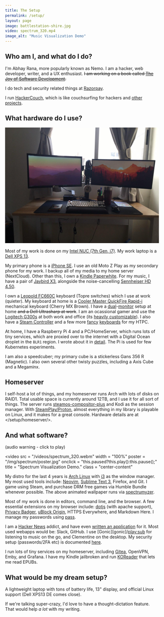 ```yaml
---
title: The Setup
permalink: /setup/
layout: page
image: battlestation-shire.jpg
video: spectrum_320.mp4
image_alt: "Music Visualization Demo"
---
```


## Who am I, and what do I do?

I'm Abhay Rana, more popularly known as Nemo. I am a hacker, web developer, writer, and a UX enthusiast. ~~I am working on a book called [The Joy of Software Development][josd].~~

I do tech and security related things at [Razorpay](https://razorpay.com).

I run [HackerCouch](https://hackercouch.com/), which is like couchsurfing for hackers and [other projects](/projects/).

## What hardware do I use?

![My current home setup](/img/battlestation-shire.jpg)

Most of my work is done on my [Intel NUC (7th Gen, i7)][nuc]. My work laptop is a [Dell XPS 13][xps].

My primary phone is a [iPhone SE][se]. I use an old Moto Z Play as my secondary phone for my work. I backup all of my media to my home server (NextCloud). Other than this, I own a [Kindle Paperwhite][pw3]. For my music, I have a pair of [Jaybird X3][jaybird], alongside the noise-cancelling [Sennheiser HD 4.50][btnc].

I own a [Leopold FC660C][fc660c] keyboard (Topre switches) which I use at work (quieter). My keyboard at home is a [Cooler Master QuickFire Rapid-i][quickfire] mechanical keyboard (Cherry MX Brown). I have a [dual][curved]-[monitor][lguw] setup at home ~~and a Dell Ultrasharp at work~~. I am an ocassional gamer and use the [Logitech G300s][g300s] at both work and office (its [heavily customizable][ratslap]). I also have a [Steam Controller][steamcontroller] and a few more [fancy][airmouse] [keyboards][riitech] for my HTPC.

At home, I have a Raspberry Pi 4 and a PC/HomeServer, which runs lots of tiny services, which are proxied over to the internet with a Digital Ocean droplet in the `BLR1` region. I wrote about it in [detail][homeserver]. The Pi is used for few Kubernetes experiments.

I am also a speedcuber; my primary cube is a stickerless Gans 356 R (Magnetic). I also own several other twisty puzzles, including a Axis Cube and a Megaminx.

## Homeserver

I self-host a lot of things, and my homeserver runs Arch with lots of disks on RAID1. Total usable space is currently around 12TB, and I use it for all sort of things. The server runs [steamos-compositor-plus](https://aur.archlinux.org/packages/steamos-compositor-plus/) and Kodi as the session manager. With [SteamPlay/Proton](https://store.steampowered.com/steamplay), almost everything in my library is playable on Linux, and it makes for a great console. Hardware details are at </setup/homeserver/>.

## And what software?

(audio warning - click to play)

<video
src = "/videos/spectrum_320.webm"
width = "100%"
poster = "/img/spectrum/poster.jpg"
onclick = "this.paused?this.play():this.pause();"
title = "Spectrum Visualization Demo."
class = "center-content"

> </video>

My distro for the last 4 years is [Arch Linux][arch] with [i3][i3] as the window manager. My most used tools include: [Neovim][neovim], [Sublime Text 3][sublime], Firefox, and Git. I game using Steam, and purchase DRM free games via Humble Bundle whenever possible. The above animated wallpaper runs via [spectrumyzer][wallpaper-blog].

Most of my work is done in editors, command line, and the browser. A few essential extensions on my browser include: [dotjs][.js] (with apache support), [Privacy Badger][privacybadger], [uBlock Origin][ublock], HTTPS Everywhere, and Markdown Here. I manage my passwords using [pass][pass].

I am a [Hacker News][hn] addict, and have even [written an application][hackertray] for it. Most used webapps would be: Slack, GitHub. I use [Gonic][gonic]/[play:sub][playsub] for listening to music on the go, and Clementine on the desktop. My security setup (passwords/2FA etc) is documented [here][security].

I run lots of tiny services on my homeserver, including [Gitea][gitea], OpenVPN, Emby, and Grafana. I have my Kindle jailbroken and run [KOReader][koreader] that lets me read EPUBs.

## What would be my dream setup?

A lightweight laptop with tons of battery life, 13" display, and official Linux support (Dell XPS13 DE comes close).

If we're talking super-crazy, I'd love to have a thought-dictation feature. That would help _a lot_ with my writing.

[airmouse]: https://www.amazon.in/gp/product/B083R52QL6/
[galago]: https://system76.com/laptops/galago
[moto]: https://www.motorola.com/us/products/moto-z-play
[hd-202]: http://en-us.sennheiser.com/over-ear-headphones-hd-202
[g300s]: http://support.logitech.com/en_us/product/g300s-gaming-mouse 'Lots of buttons, which I use for my window manager'
[x100]: https://secure.logitech.com/en-hk/product/x100-mobile-wireless-speaker 'Its not very loud, but very good for indoor use'
[quickfire]: http://gaming.coolermaster.com/en/products/keyboards/rapid-i/ 'The backlighting on this keyboard is insanely customizable'
[thunderclap]: http://www.speedcubereview.com/qiyi-thunderclap.html 'No backup cubes at present'
[arch]: https://www.archlinux.org/ 'Rolling, lightweight distro for Linux'
[i3]: http://i3wm.org/ 'i3 is a tiling window manager'
[neovim]: http://neovim.io/ 'Fork of vim for modern platforms'
[sublime]: https://sublimetext.com/3
[hnapp]: http://aws-hn.premii.com/about/ 'Supported on web, iOS and Android platforms'
[adaway]: https://sufficientlysecure.org/index.php/adaway/ 'Blocks ads on android devices using host files'
[afwall]: https://github.com/ukanth/afwall 'AFWall is a firewall for Android'
[ublock]: https://github.com/gorhill/uBlock/ 'uBlock Origin'
[privacybadger]: https://www.eff.org/privacybadger 'Privacy Badger (by EFF) blocks spying ads and invisible trackers'
[hn]: https://news.ycombinator.com 'Hacker News'
[josd]: https://josd.captnemo.in/ "Joy of Software Development, Book I'm working on"
[pirunner]: https://github.captnemo.in/pirunner
[.js]: https://github.captnemo.in/dotjs 'This is my fork of the original dotjs that runs on top of local Apache with a working SSL Certificate'
[libreelec]: https://libreelec.tv
[hackertray]: https://github.captnemo.in/hackertray 'HackerTray is a app-indicator based status menu app for Hacker News (linux)'
[koreader]: https://github.com/koreader/koreader 'Document reader for Kindles that has EPUB and PDF Reflow support'
[wallpaper-blog]: "/blog/2017/05/01/spectrumyzer-visualization/" 'I wrote a blog post about how I made my animated wallpaper'
[fc660c]: https://deskthority.net/wiki/Leopold_FC660C "I haven't typed enough on it yet to have an opinion"
[ug]: https://lineage.microg.org/ 'Access all the Google services without proprietary closed software'
[homeserver]: https://captnemo.in/blog/2017/09/17/home-server-build/
[gitea]: https://git.captnemo.in
[airsonic]: https://airsonic.github.io/ 'Free and Open Source community driven media server, providing ubiquitous access to your music.'
[audinaut]: https://f-droid.org/en/packages/net.nullsum.audinaut/ 'Stream music from Airsonic servers.'
[playsub]: https://itunes.apple.com/us/app/play-sub-music-streamer/id955329386 '‎play:Sub Music Streamer on the App Store'
[pass]: https://www.passwordstore.org/ 'The unix password manager'
[riitech]: http://www.riitek.com/product/i8.html 'Mini Wireless Keyboard / Touchpad'
[lguw]: https://www.amazon.in/dp/B01BV1XB2K/ 'LG 25UM58'
[pw3]: https://en.wikipedia.org/wiki/Amazon_Kindle#Kindle_Paperwhite_(3rd_generation) 'Paperwhite 3rd Generation'
[se]: https://support.apple.com/kb/SP738?locale=en_US 'iPhone SE - The Best Phone Apple ever made'
[jaybird]: https://www.amazon.com/Jaybird-Wireless-Bluetooth-Sports-Headphones/dp/B01M7NCT5O
[ratslap]: https://github.com/krayon/ratslap/ 'RatSlap: Linux configuration tool for Logitech G300S'
[curved]: https://www.amazon.in/Samsung-23-5-inch-Curved-Monitor/dp/B01GFPGHSM/ "Samsung's 23.5 Inch Curved Monitor"
[btnc]: https://en-uk.sennheiser.com/wireless-headphones-bluetooth-noise-cancelling-hd-4-50-btnc "Sennheiser Wireless Headphones Noise Cancelling (HD-4.5BTNC)"
[nuc]: https://www.intel.in/content/www/in/en/products/boards-kits/nuc/kits/nuc8i7beh.html "Very pricey, but totally worth it"
[xps]: https://www.dell.com/learn/in/en/indhs1/campaigns/in-en-dhs-xps-13-9370 "Yes, I have the older edition with the nosecam"
[steamcontroller]: https://store.steampowered.com/app/353370/Steam_Controller/
[security]: /blog/2020/01/04/security-setup/